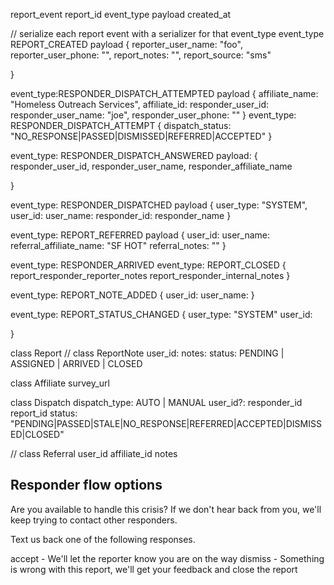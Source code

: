 report_event
  report_id
  event_type
  payload
  created_at
  

// serialize each report event with a serializer for that event_type 
event_type REPORT_CREATED
payload {
  reporter_user_name: "foo",
  reporter_user_phone: "",
  report_notes: "",
  report_source: "sms"

}

event_type:RESPONDER_DISPATCH_ATTEMPTED
payload {
  affiliate_name: "Homeless Outreach Services",
  affiliate_id:
  responder_user_id:
  responder_user_name: "joe",
  responder_user_phone: ""
}
event_type: RESPONDER_DISPATCH_ATTEMPT
{
  dispatch_status: "NO_RESPONSE|PASSED|DISMISSED|REFERRED|ACCEPTED"
}

event_type: RESPONDER_DISPATCH_ANSWERED
payload: {
  responder_user_id,
  responder_user_name,
  responder_affiliate_name

}

event_type: RESPONDER_DISPATCHED
payload {
  user_type: "SYSTEM",
  user_id:
  user_name:
  responder_id:
  responder_name
}

event_type: REPORT_REFERRED
payload {
  user_id:
  user_name:
  referral_affiliate_name: "SF HOT"
  referral_notes: ""
}

event_type: RESPONDER_ARRIVED
event_type: REPORT_CLOSED
{
  report_responder_reporter_notes
  report_responder_internal_notes
}

event_type: REPORT_NOTE_ADDED
{
  user_id:
  user_name:
}

event_type: REPORT_STATUS_CHANGED
{
  user_type: "SYSTEM"
  user_id:

}

class Report
// class ReportNote
 user_id:
 notes:
 status: PENDING | ASSIGNED | ARRIVED | CLOSED

class Affiliate
  survey_url

class Dispatch
  dispatch_type: AUTO | MANUAL
  user_id?:
  responder_id
  report_id
  status: "PENDING|PASSED|STALE|NO_RESPONSE|REFERRED|ACCEPTED|DISMISSED|CLOSED"

// class Referral
  user_id
  affiliate_id
  notes

## Responder flow options

Are you available to handle this crisis? If we don't hear back from you, we'll keep trying to contact other responders.

Text us back one of the following responses.

accept - We'll let the reporter know you are on the way
dismiss - Something is wrong with this report, we'll get your feedback and close the report

